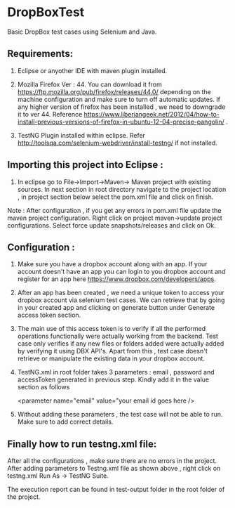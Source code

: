 # DropBoxTest
Basic DropBox test cases using Selenium and Java.

## Requirements:

 1) Eclipse or anyother IDE with maven plugin installed.

 2) Mozilla Firefox Ver : 44. You can download it from https://ftp.mozilla.org/pub/firefox/releases/44.0/ depending on the    machine configuration and make sure to turn off automatic updates. If any higher version of firefox has been installed , we need to downgrade it to ver 44. Reference https://www.liberiangeek.net/2012/04/how-to-install-previous-versions-of-firefox-in-ubuntu-12-04-precise-pangolin/ .
 
 3) TestNG Plugin installed within eclipse. Refer http://toolsqa.com/selenium-webdriver/install-testng/ if not installed.
 
 
## Importing this project into Eclipse : 
 
 1) In eclipse go to File->Import->Maven-> Maven project with existing sources. In next section in root directory navigate to the project location , in project section below select the pom.xml file and click on finish.
 
 Note : After configuration , if you get any errors in pom.xml file update the maven project configuration. Right click on project maven->update project configurations. Select force update snapshots/releases and click on Ok.
 
 
## Configuration : 
 
 1) Make sure you have a dropbox account along with an app. If your account doesn't have an app you can login to you dropbox account and register for an app here https://www.dropbox.com/developers/apps. 
 
 2) After an app has been created , we need a unique token to access your dropbox account via selenium test cases. We can retrieve that by going in your created app and clicking on generate button under Generate access token section.
 
 3) The main use of this access token is to verify if all the performed operations functionally were actually working from the backend. Test case only verifies if any new files or folders added were actually added by verifying it using DBX API's. Apart from this , test case doesn't retrieve or manipulate the existing data in your dropbox account.
 
 4) TestNG.xml in root folder takes 3 parameters : email , password and accessToken generated in previous step. Kindly add it in the value section as follows 
  
      <parameter name="email" value="your email id goes here />
      <parameter name="password" value="your password goes here"/>
      <parameter name="dbxAccessToken" value="your access token goes here" />
 
 5) Without adding these parameters , the test case will not be able to run. Make sure to add correct details.
 
## Finally how to run testng.xml file:
 
 After all the configurations , make sure there are no errors in the project. After adding parameters to Testng.xml file as shown above , right click on testng.xml Run As -> TestNG Suite. 
 
 The execution report can be found in test-output folder in the root folder of the project.  
 

